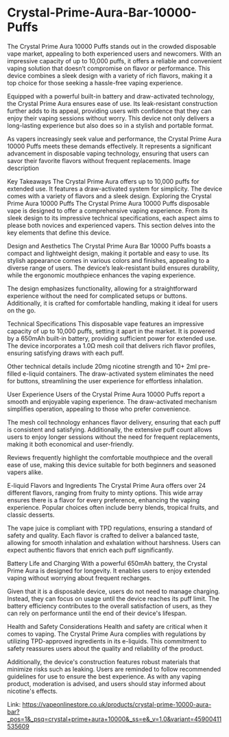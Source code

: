 # Crystal-Prime-Aura-Bar-10000-Puffs
The Crystal Prime Aura 10000 Puffs stands out in the crowded disposable vape market, appealing to both experienced users and newcomers. With an impressive capacity of up to 10,000 puffs, it offers a reliable and convenient vaping solution that doesn’t compromise on flavor or performance. This device combines a sleek design with a variety of rich flavors, making it a top choice for those seeking a hassle-free vaping experience.

Equipped with a powerful built-in battery and draw-activated technology, the Crystal Prime Aura ensures ease of use. Its leak-resistant construction further adds to its appeal, providing users with confidence that they can enjoy their vaping sessions without worry. This device not only delivers a long-lasting experience but also does so in a stylish and portable format.

As vapers increasingly seek value and performance, the Crystal Prime Aura 10000 Puffs meets these demands effectively. It represents a significant advancement in disposable vaping technology, ensuring that users can savor their favorite flavors without frequent replacements.
Image description

Key Takeaways
The Crystal Prime Aura offers up to 10,000 puffs for extended use.
It features a draw-activated system for simplicity.
The device comes with a variety of flavors and a sleek design.
Exploring the Crystal Prime Aura 10000 Puffs
The Crystal Prime Aura 10000 Puffs disposable vape is designed to offer a comprehensive vaping experience. From its sleek design to its impressive technical specifications, each aspect aims to please both novices and experienced vapers. This section delves into the key elements that define this device.

Design and Aesthetics
The Crystal Prime Aura Bar 10000 Puffs boasts a compact and lightweight design, making it portable and easy to use. Its stylish appearance comes in various colors and finishes, appealing to a diverse range of users. The device’s leak-resistant build ensures durability, while the ergonomic mouthpiece enhances the vaping experience.

The design emphasizes functionality, allowing for a straightforward experience without the need for complicated setups or buttons. Additionally, it is crafted for comfortable handling, making it ideal for users on the go.

Technical Specifications
This disposable vape features an impressive capacity of up to 10,000 puffs, setting it apart in the market. It is powered by a 650mAh built-in battery, providing sufficient power for extended use. The device incorporates a 1.0Ω mesh coil that delivers rich flavor profiles, ensuring satisfying draws with each puff.

Other technical details include 20mg nicotine strength and 10+ 2ml pre-filled e-liquid containers. The draw-activated system eliminates the need for buttons, streamlining the user experience for effortless inhalation.

User Experience
Users of the Crystal Prime Aura 10000 Puffs report a smooth and enjoyable vaping experience. The draw-activated mechanism simplifies operation, appealing to those who prefer convenience.

The mesh coil technology enhances flavor delivery, ensuring that each puff is consistent and satisfying. Additionally, the extensive puff count allows users to enjoy longer sessions without the need for frequent replacements, making it both economical and user-friendly.

Reviews frequently highlight the comfortable mouthpiece and the overall ease of use, making this device suitable for both beginners and seasoned vapers alike.

E-liquid Flavors and Ingredients
The Crystal Prime Aura offers over 24 different flavors, ranging from fruity to minty options. This wide array ensures there is a flavor for every preference, enhancing the vaping experience. Popular choices often include berry blends, tropical fruits, and classic desserts.

The vape juice is compliant with TPD regulations, ensuring a standard of safety and quality. Each flavor is crafted to deliver a balanced taste, allowing for smooth inhalation and exhalation without harshness. Users can expect authentic flavors that enrich each puff significantly.

Battery Life and Charging
With a powerful 650mAh battery, the Crystal Prime Aura is designed for longevity. It enables users to enjoy extended vaping without worrying about frequent recharges.

Given that it is a disposable device, users do not need to manage charging. Instead, they can focus on usage until the device reaches its puff limit. The battery efficiency contributes to the overall satisfaction of users, as they can rely on performance until the end of their device's lifespan.

Health and Safety Considerations
Health and safety are critical when it comes to vaping. The Crystal Prime Aura complies with regulations by utilizing TPD-approved ingredients in its e-liquids. This commitment to safety reassures users about the quality and reliability of the product.

Additionally, the device's construction features robust materials that minimize risks such as leaking. Users are reminded to follow recommended guidelines for use to ensure the best experience. As with any vaping product, moderation is advised, and users should stay informed about nicotine's effects.

Link: https://vapeonlinestore.co.uk/products/crystal-prime-10000-aura-bar?_pos=1&_psq=crystal+prime+aura+10000&_ss=e&_v=1.0&variant=45900411535609

